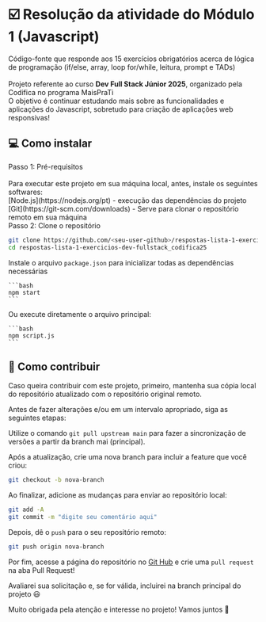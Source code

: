 # ☑️ Resolução da atividade do Módulo 1 (Javascript) 
Código-fonte que responde aos 15 exercícios obrigatórios acerca de lógica de programação (if/else, array, loop for/while, leitura, prompt e TADs) </br>
</br>
Projeto referente ao curso **Dev Full Stack Júnior 2025**, organizado pela Codifica no programa MaisPraTi </br>
O objetivo é continuar estudando mais sobre as funcionalidades e aplicações do Javascript, sobretudo para criação de aplicações web responsivas!

## 💻 Como instalar

<summary>
  Passo 1: Pré-requisitos
</summary>
  </br>
  Para executar este projeto em sua máquina local, antes, instale os seguintes softwares:</br>
  [Node.js](https://nodejs.org/pt) - execução das dependências do projeto</br>
  [Git](https://git-scm.com/downloads) - Serve para clonar o repositório remoto em sua máquina
</br>

<summary>
  Passo 2: Clone o repositório
</summary>

  ```bash
git clone https://github.com/<seu-user-github>/respostas-lista-1-exercicios-dev-fullstack_codifica25.git
cd respostas-lista-1-exercicios-dev-fullstack_codifica25
  ```

  Instale o arquivo `package.json` para inicializar todas as dependências necessárias
  
    ```bash
    npm start
    ```
Ou execute diretamente o arquivo principal:

    ```bash
    npm script.js
    ```

## 🤝 Como contribuir
Caso queira contribuir com este projeto, primeiro, mantenha sua cópia local do repositório atualizado com o repositório original remoto.

Antes de fazer alterações e/ou em um intervalo apropriado, siga as seguintes etapas:

Utilize o comando `git pull upstream main` para fazer a sincronização de versões a partir da branch mai (principal).

Após a atualização, crie uma nova branch para incluir a feature que você criou:

  ```bash
git checkout -b nova-branch
  ```

Ao finalizar, adicione as mudanças para enviar ao repositório local:

  ```bash
git add -A
git commit -m "digite seu comentário aqui"
  ```

Depois, dê o `push` para o seu repositório remoto:

  ```bash
git push origin nova-branch
  ```

Por fim, acesse a página do repositório no [Git Hub](https://github.com/) e crie uma `pull request` na aba Pull Request!

Avaliarei sua solicitação e, se for válida, incluirei na branch principal do projeto 😃

Muito obrigada pela atenção e interesse no projeto! Vamos juntos 🚀

